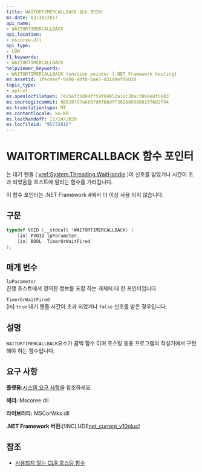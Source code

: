 ```yaml
---
title: WAITORTIMERCALLBACK 함수 포인터
ms.date: 03/30/2017
api_name:
- WAITORTIMERCALLBACK
api_location:
- mscoree.dll
api_type:
- COM
f1_keywords:
- WAITORTIMERCALLBACK
helpviewer_keywords:
- WAITORTIMERCALLBACK function pointer [.NET Framework hosting]
ms.assetid: 1fec4aef-0a06-4df0-bae7-d31a9ef9603d
topic_type:
- apiref
ms.openlocfilehash: 74256f35804ff59f04952a1ac20ac7866e8f5683
ms.sourcegitcommit: d8020797a6657d0fbbdff362b80300815f682f94
ms.translationtype: MT
ms.contentlocale: ko-KR
ms.lasthandoff: 11/24/2020
ms.locfileid: "95732816"
---
```

# <a name="waitortimercallback-function-pointer"></a>WAITORTIMERCALLBACK 함수 포인터

는 대기 핸들 ( <xref:System.Threading.WaitHandle> )이 신호를 받았거나 시간이 초과 되었음을 호스트에 알리는 함수를 가리킵니다.  
  
 이 함수 포인터는 .NET Framework 4에서 더 이상 사용 되지 않습니다.  
  
## <a name="syntax"></a>구문  
  
```cpp  
typedef VOID (__stdcall *WAITORTIMERCALLBACK) (  
    [in] PVOID lpParameter,  
    [in] BOOL  TimerOrWaitFired  
);  
```  
  
## <a name="parameters"></a>매개 변수  

 `lpParameter`  
 진행 호스트에서 정의한 정보를 포함 하는 개체에 대 한 포인터입니다.  
  
 `TimerOrWaitFired`  
 [in] `true` 대기 핸들 시간이 초과 되었거나 `false` 신호를 받은 경우입니다.  
  
## <a name="remarks"></a>설명  

 `WAITORTIMERCALLBACK`요소가 콜백 함수 이며 호스팅 응용 프로그램의 작성기에서 구현 해야 하는 함수입니다.  
  
## <a name="requirements"></a>요구 사항  

 **플랫폼:**[시스템 요구 사항](../../get-started/system-requirements.md)을 참조하세요.  
  
 **헤더:** Mscoree.dll  
  
 **라이브러리:** MSCorWks.dll  
  
 **.NET Framework 버전:**[!INCLUDE[net_current_v10plus](../../../../includes/net-current-v10plus-md.md)]  
  
## <a name="see-also"></a>참조

- [사용되지 않는 CLR 호스팅 함수](deprecated-clr-hosting-functions.md)
